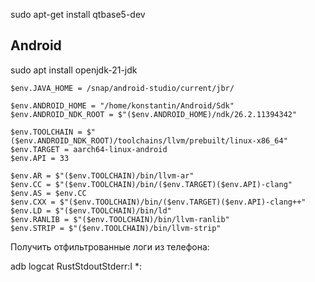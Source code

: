 sudo apt-get install qtbase5-dev

## Android

sudo apt install openjdk-21-jdk

```
$env.JAVA_HOME = /snap/android-studio/current/jbr/

$env.ANDROID_HOME = "/home/konstantin/Android/Sdk"
$env.ANDROID_NDK_ROOT = $"($env.ANDROID_HOME)/ndk/26.2.11394342"

$env.TOOLCHAIN = $"($env.ANDROID_NDK_ROOT)/toolchains/llvm/prebuilt/linux-x86_64"
$env.TARGET = aarch64-linux-android
$env.API = 33

$env.AR = $"($env.TOOLCHAIN)/bin/llvm-ar"
$env.CC = $"($env.TOOLCHAIN)/bin/($env.TARGET)($env.API)-clang"
$env.AS = $env.CC
$env.CXX = $"($env.TOOLCHAIN)/bin/($env.TARGET)($env.API)-clang++"
$env.LD = $"($env.TOOLCHAIN)/bin/ld"
$env.RANLIB = $"($env.TOOLCHAIN)/bin/llvm-ranlib"
$env.STRIP = $"($env.TOOLCHAIN)/bin/llvm-strip"
```

Получить отфильтрованные логи из телефона:

adb logcat RustStdoutStderr:I \*:
